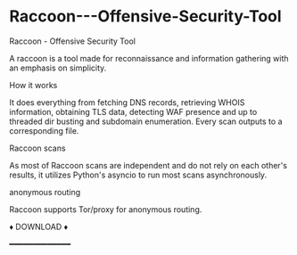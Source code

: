 # Raccoon---Offensive-Security-Tool
 Raccoon - Offensive Security Tool

A raccoon is a tool made for reconnaissance and information gathering with an emphasis on simplicity.

How it works 

It does everything from fetching DNS records, retrieving WHOIS information, obtaining TLS data, detecting WAF presence and up to threaded dir busting and subdomain enumeration. Every scan outputs to a corresponding file.

Raccoon scans 

As most of Raccoon scans are independent and do not rely on each other's results, it utilizes Python's asyncio to run most scans asynchronously.

anonymous routing 

Raccoon supports Tor/proxy for anonymous routing.

:diamonds: DOWNLOAD :diamonds:
   
━━━━━━━━━━━━━

